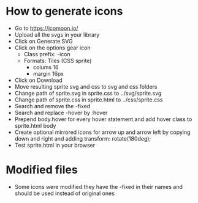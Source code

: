# How to generate icons
* Go to https://icomoon.io/
* Upload all the svgs in your library
* Click on Generate SVG
* Click on the options gear icon
  * Class prefix: -icon
  * Formats: Tiles (CSS sprite)
    * colums 16
    * margin 16px
* Click on Download
* Move resulting sprite svg and css to svg and css folders
* Change path of sprite.svg in sprite.css to ../svg/sprite.svg
* Change path of sprite.css in sprite.html to ../css/sprite.css
* Search and remove the -fixed
* Search and replace -hover by :hover
* Prepend body.hover for every hover statement and add hover class to sprite.html body
* Create optional mirrored icons for arrow up and arrow left by copying down and right and adding transform: rotate(180deg);
* Test sprite.html in your browser

# Modified files
* Some icons were modified they have the -fixed in their names and should be used instead of original ones
